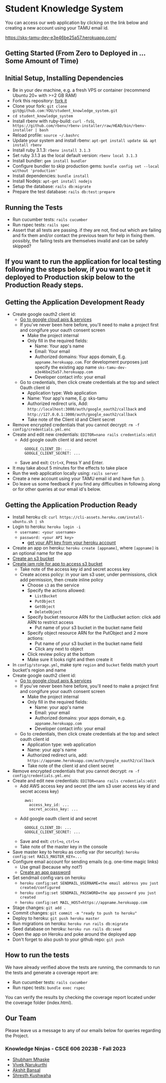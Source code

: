 # Student Knowledge System

You can access our web application by clicking on the link below and creating a new account using your TAMU email id.

https://sks-tamu-dev-e3e46be25a57.herokuapp.com/

## Getting Started (From Zero to Deployed in ... Some Amount of Time)

## Initial Setup, Installing Dependencies

* Be in your dev machine, e.g. a fresh VPS or container (recommend Ubuntu 20+ with >=2 GB RAM)
* Fork this repository: [fork it](https://github.com/philipritchey/student_knowledge_system/fork)
* Clone your fork: `git clone git@github.com:YOU/student_knowledge_system.git`
* `cd student_knowledge_system`
* Install rbenv with ruby-build: `curl -fsSL https://github.com/rbenv/rbenv-installer/raw/HEAD/bin/rbenv-installer | bash`
* Reload profile: `source ~/.bashrc`
* Update your system and install rbenv: `apt-get install update && apt install rbenv`
* Install ruby 3.1.3: `rbenv install 3.1.3`
* Set ruby 3.1.3 as the local default version: `rbenv local 3.1.3`
* Install bundler: `gem install bundler`
* Configure bundler to skip production gems: `bundle config set --local without 'production'`
* Install dependencies: `bundle install`
* Install Nodejs: `apt-get install nodejs`
* Setup the database: `rails db:migrate`
* Prepare the test database: `rails db:test:prepare`

## Running the Tests

* Run cucumber tests: `rails cucumber`
* Run rspec tests: `rails spec`
* Assert that all tests are passing.  if they are not, find out which are failing and fix them and/or contact the previous team for help in fixing them.  possibly, the failing tests are themselves invalid and can be safely skipped?

## If you want to run the application for local testing following the steps below, if you want to get it deployed to Production skip below to the Production Ready steps.

## Getting the Application Development Ready

* Create google oauth2 client id:
  * [Go to google cloud apis & services](https://console.cloud.google.com/apis)
  * If you've never been here before, you'll need to make a project first and congifure your oauth consent screen
    * Make the project internal
    * Only fill in the required fields:
      * Name: Your app's name
      * Email: Your email
      * Authorized domains: Your apps domain, E.g. `appname.herokuapp.com`. For development purposes just specify the existing app name `sks-tamu-dev-e3e46be25a57.herokuapp.com`
      * Developer contact info: your email
  * Go to credentials, then click create credentials at the top and select Oauth client id
    * Application type: Web application
    * Name: Your app's name, E.g: sks-tamu
    * Authorized redirect uris, Add: `http://localhost:3000/auth/google_oauth2/callback` and `http://127.0.0.1:3000/auth/google_oauth2/callback`
    * Take note of the Client id and Client secret
* Remove encrypted credentials that you cannot decrypt: `rm -f config/credentials.yml.enc`
* Create and edit new credentials: `EDITOR=nano rails credentials:edit`
  * Add google oauth client id and secret
    ```
      GOOGLE_CLIENT_ID: ...
      GOOGLE_CLIENT_SECRET: ...
    ```
  * Save and exit: `Ctrl+X`, Press Y and Enter.
* It may take about 5 minutes for the effects to take place
* Run the web application locally using: `rails server`
* Create a new account using your TAMU email id and have fun :). 
* Do leave us some feedback if you find any difficulties in following along or for other queries at our email id's below.

## Getting the Application Production Ready

* Install heroku cli: `curl https://cli-assets.heroku.com/install-ubuntu.sh | sh`
* Login to heroku: `heroku login -i`
  * `username: <your username>`
  * `password: <your API key>`
    * [get your API key from your heroku account](https://dashboard.heroku.com/account)
* Create an app on heroku: `heroku create [appname]`, where `[appname]` is an optional name for the app
* [Create an s3 bucket](https://s3.console.aws.amazon.com/s3/buckets)
* [Create iam role for app to access s3 bucket](https://us-east-1.console.aws.amazon.com/iam/home?region=us-east-1)
  * Take note of the access key id and secret access key
  * Create access policy: in your iam s3 user, under permissions, click add permission, then create inline policy
    * Choose `s3` as the service
    * Specify the actions allowed:
      * `ListBucket`
      * `PutObject`
      * `GetObject`
      * `DeleteObject`
    * Specify bucket resource ARN for the ListBucket action: click add ARN to restrict access
      * Put name of your s3 bucket in the bucket name field
    * Specify object resource ARN for the PutObject and 2 more actions:
      * Put name of your s3 bucket in the bucket name field
      * Click any next to object
    * Click review policy at the bottom
    * Make sure it looks right and then create it
* In `config/storage.yml`, make syre `region` and `bucket` fields match yourt bucket's region and name
* Create google oauth2 client id:
  * [Go to google cloud apis & services](https://console.cloud.google.com/apis)
  * If you've never been here before, you'll need to make a project first and congifure your oauth consent screen
    * Make the project internal
    * Only fill in the required fields:
      * Name: your app's name
      * Email: your email
      * Authorized domains: your apps domain, e.g. `appname.herokuapp.com`
      * Developer contact info: your email
  * Go to credentials, then click create credentials at the top and select oauth client id
    * Application type: web application
    * Name: your app's name
    * Authorized redirect uris, add: `https://appname.herokuapp.com/auth/google_oauth2/callback`
    * Take note of the client id and client secret
* Remove encrypted credentials that you cannot decrypt: `rm -f config/credentials.yml.enc`
* Create and edit new credentials: `EDITOR=nano rails credentials:edit`
  * Add AWS access key and secret (the iam s3 user access key id and secret access key)
    ```
      aws:
        access_key_id: ...
        secret_access_key: ...
    ```
  * Add google oauth client id and secret
    ```
      GOOGLE_CLIENT_ID: ...
      GOOGLE_CLIENT_SECRET: ...
    ```
  * Save and exit: `ctrl+o`, `ctrl+x`
  * Take note of the master key in the console
* Save master key to heroku as config var (for security): `heroku config:set RAILS_MASTER_KEY=...`
* Configure email account for sending emails (e.g. one-time magic links)
  * Use gmail (because why not?)
  * [Create an app password](https://support.google.com/mail/answer/185833?hl=en)
* Set sendmail config vars on heroku
  * `heroku config:set SENDMAIL_USERNAME=the email address you just created/configured`
  * `heroku config:set SENDMAIL_PASSWORD=the app password you just created`
  * `heroku config:set MAIL_HOST=https://appname.herokuapp.com`
* Stage changes: `git add .`
* Commit changes: `git commit -m "ready to push to heroku"`
* Deploy to heroku: `git push heroku master`
* Run migrations on heroku: `heroku run rails db:migrate`
* Seed database on heroku: `heroku run rails db:seed`
* Open the app on Heroku and poke around the deployed app
* Don't forget to also push to your github repo: `git push`

## How to run the tests

We have already verified above the tests are running, the commands to run the tests and generate a coverage report are:

* Run cucumber tests: `rails cucumber`
* Run rspec tests: `bundle exec rspec`

You can verify the results by checking the coverage report located under the coverage folder (index.html).

## Our Team

Please leave us a message to any of our emails below for queries regarding the Project.

### Knowledge Ninjas - CSCE 606 2023B - Fall 2023

* [Shubham Mhaske](mailto:shubhammhaske@tamu.edu)
* [Vivek Narukurthi](mailto:vivekn@tamu.edu)
* [Akshit Bansal](mailto:akshit.bansal@tamu.edu)
* [Shresth Kushwaha](mailto:shresth.kushwaha@tamu.edu)
